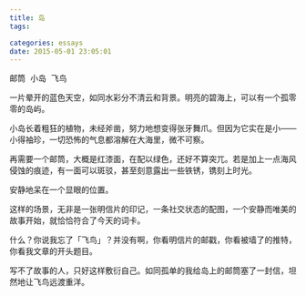 ```yaml
---
title: 岛
tags:

categories: essays
date: 2015-05-01 23:05:01
---
```


<pre>邮筒 小岛 飞鸟</pre>

一片晕开的蓝色天空，如同水彩分不清云和背景。明亮的碧海上，可以有一个孤零零的岛屿。

小岛长着粗狂的植物，未经斧凿，努力地想变得张牙舞爪。但因为它实在是小——小得袖珍，一切恐怖的气息都溶解在大海里，微不可察。

再需要一个邮筒，大概是红漆面，在配以绿色，还好不算突兀。若是加上一点海风侵蚀的痕迹，有一面可以斑驳，甚至刻意露出一些铁锈，镌刻上时光。

安静地呆在一个显眼的位置。

这样的场景，无非是一张明信片的印记，一条社交状态的配图，一个安静而唯美的故事开始，就恰恰符合了今天的词卡。

什么？你说我忘了「飞鸟」？并没有啊，你看明信片的邮戳，你看被墙了的推特，你看我文章的开头题目。

写不了故事的人，只好这样敷衍自己。如同孤单的我给岛上的邮筒塞了一封信，坦然地让飞鸟远渡重洋。